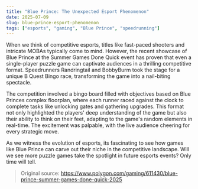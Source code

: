 ```yaml
---
title: "Blue Prince: The Unexpected Esport Phenomenon"
date: 2025-07-09
slug: blue-prince-esport-phenomenon
tags: ["esports", "gaming", "Blue Prince", "speedrunning"]
---
```

When we think of competitive esports, titles like fast-paced shooters and intricate MOBAs typically come to mind. However, the recent showcase of Blue Prince at the Summer Games Done Quick event has proven that even a single-player puzzle game can captivate audiences in a thrilling competitive format. Speedrunners Randringtail and BobbyBurm took the stage for a unique B Quest Bingo race, transforming the game into a nail-biting spectacle.

The competition involved a bingo board filled with objectives based on Blue Princes complex floorplan, where each runner raced against the clock to complete tasks like unlocking gates and gathering upgrades. This format not only highlighted the players' deep understanding of the game but also their ability to think on their feet, adapting to the game's random elements in real-time. The excitement was palpable, with the live audience cheering for every strategic move.

As we witness the evolution of esports, its fascinating to see how games like Blue Prince can carve out their niche in the competitive landscape. Will we see more puzzle games take the spotlight in future esports events? Only time will tell.
> Original source: https://www.polygon.com/gaming/611430/blue-prince-summer-games-done-quick-2025